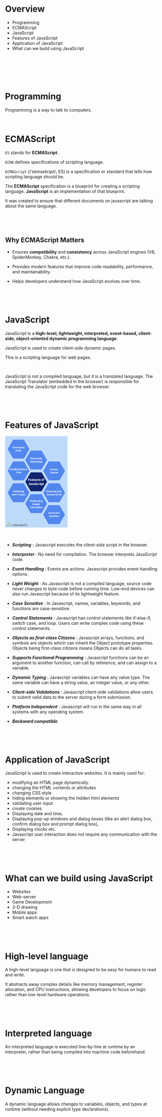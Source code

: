 # Overview

- Programming
- ECMAScript
- JavaScript
- Features of JavaScript
- Application of JavaScript
- What can we build using JavaScript

&nbsp;

&nbsp;

&nbsp;

# Programming

Programming is a way to talk to computers.

&nbsp;

# ECMAScript

`ES` stands for **ECMAScript**.

`ECMA` defines specifications of scripting language.

`ECMAScript` (/ˈɛkməskrɪpt/; ES) is a specification or standard that tells how scripting language should be.

The **ECMAScript** specification is a blueprint for creating a scripting language. **JavaScript** is an implementation of that blueprint.

It was created to ensure that different documents on javascript are talking about the same language.

&nbsp;

&nbsp;

## Why ECMAScript Matters

- Ensures **compatibility** and **consistency** across JavaScript
  engines (V8, SpiderMonkey, Chakra, etc.).

- Provides modern features that improve code readability,
  performance, and maintainability.

- Helps developers understand how JavaScript evolves over time.

&nbsp;

&nbsp;

# JavaScript

JavaScript is a **high-level, lightweight, interpreted, event-based, client-side, object-oriented dynamic programming language**.

JavaScript is used to create client-side dynamic pages.

This is a scripting language for web pages.

&nbsp;

JavaScript is not a compiled language, but it is a translated language. The JavaScript Translator (embedded in the browser) is responsible for translating the JavaScript code for the web browser.

&nbsp;

&nbsp;

# Features of JavaScript

<img src="../../assets/features-of-js.png" height=300px>

&nbsp;

- **_Scripting_** : Javascript executes the client-side script in the browser.

- **_Interpreter_** : No need for compilation. The browser interprets JavaScript code.

- **_Event Handling_** : Events are actions. Javascript provides event-handling options.

- **_Light Weight_** : As Javascript is not a compiled language, source code never changes to byte code before running time. Low-end devices can also run Javascript because of its lightweight feature.

- **_Case Sensitive_** : In Javascript, names, variables, keywords, and functions are case-sensitive.

- **_Control Statements_** : Javascript has control statements like if-else-if, switch case, and loop. Users can write complex code using these control statements.

- **_Objects as first-class Citizens_** : Javascript arrays, functions, and symbols are objects which can inherit the Object prototype properties. Objects being first-class citizens means Objects can do all tasks.

- **_Supports Functional Programming_** : Javascript functions can be an argument to another function, can call by reference, and can assign to a variable.

- **_Dynamic Typing_** : Javascript variables can have any value type. The same variable can have a string value, an integer value, or any other.

- **_Client-side Validations_** : Javascript client-side validations allow users to submit valid data to the server during a form submission.

- **_Platform Independent_** : Javascript will run in the same way in all systems with any operating system.

- **_Backward compatible_**

&nbsp;

&nbsp;

# Application of JavaScript

JavaScript is used to create interactive websites. It is mainly used for:

- modifying an HTML page dynamically.
- changing the HTML contents or attributes
- changing CSS style
- hiding elements or showing the hidden html elements
- validating user input
- create cookies
- Displaying date and time,
- Displaying pop-up windows and dialog boxes (like an alert dialog box, confirm dialog box and prompt dialog box),
- Displaying clocks etc.
- Javascript user interaction does not require any communication with the server

&nbsp;

&nbsp;

# What can we build using JavaScript

- Websites
- Web-server
- Game Development
- 3-D drawing
- Mobile apps
- Smart watch apps

&nbsp;

&nbsp;

# High-level language

A high-level language is one that is designed to be easy for humans to read and write.

It abstracts away complex details like memory management, register allocation, and CPU instructions, allowing developers to focus on logic rather than low-level hardware operations.

&nbsp;

&nbsp;

# Interpreted language

An interpreted language is executed line-by-line at runtime by an interpreter, rather than being compiled into machine code beforehand.

&nbsp;

&nbsp;

# Dynamic Language

A dynamic language allows changes to variables, objects, and types at runtime (without needing explicit type declarations).

&nbsp;

&nbsp;

&nbsp;

&nbsp;

&nbsp;

&nbsp;

&nbsp;

&nbsp;
